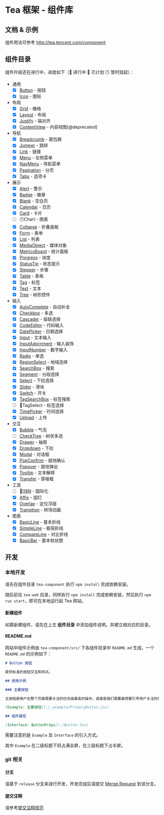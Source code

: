 # Tea 框架 - 组件库

## 文档 & 示例

组件用法可参考 http://tea.tencent.com/component

## 组件目录

组件升级还在进行中，进度如下（🏃 进行中 📌 已计划 🕒 暂时挂起）：

<!--<ComponentTOC>-->

- 通用
  - [x] [Button](./src/button) - 按钮
  - [x] [Icon](./src/icon) - 图标
- 布局
  - [x] [Grid](./src/grid) - 栅格
  - [x] [Layout](./src/layout) - 布局
  - [x] [Justify](./src/justify) - 端对齐
  - [x] [ContentView](./src/contentview) - 内容视图[@deprecated]
- 导航
  - [x] [Breadcrumb](./src/breadcrumb) - 面包屑
  - [x] [Jumper](./src/jumper) - 跳转
  - [x] [Link](./src/link) - 链接
  - [x] [Menu](./src/menu) - 左侧菜单
  - [x] [NavMenu](./src/navmenu) - 导航菜单
  - [x] [Pagination](./src/pagination) - 分页
  - [x] [Tabs](./src/tabs) - 选项卡
- 展示
  - [x] [Alert](./src/alert) - 警示
  - [x] [Badge](./src/badge) - 徽章
  - [x] [Blank](./src/blank) - 空白页
  - [x] [Calendar](./src/calendar) - 日历
  - [x] [Card](./src/card) - 卡片
  - [ ] 🕒Chart - 图表
  - [x] [Collapse](./src/collapse) - 折叠面板
  - [x] [Form](./src/form) - 表单
  - [x] [List](./src/list) - 列表
  - [x] [MediaObject](./src/mediaobject) - 媒体对象
  - [x] [MetricsBoard](./src/metricsboard) - 统计面板
  - [x] [Progress](./src/progress) - 进度
  - [x] [StatusTip](./src/tips) - 状态提示
  - [x] [Stepper](./src/stepper) - 步骤
  - [x] [Table](./src/table) - 表格
  - [x] [Tag](./src/tag) - 标签
  - [x] [Text](./src/text) - 文本
  - [x] [Tree](./src/tree) - 树形控件
- 输入
  - [x] [AutoComplete](./src/autocomplete) - 自动补全
  - [x] [Checkbox](./src/checkbox) - 多选
  - [x] [Cascader](./src/cascader) - 级联选择
  - [x] [CodeEditor](./src/codeeditor) - 代码输入
  - [x] [DatePicker](./src/datepicker) - 日期选择
  - [x] [Input](./src/input) - 文本输入
  - [x] [InputAdornment](./src/inputadornment) - 输入装饰
  - [x] [InputNumber](./src/inputnumber) - 数字输入
  - [x] [Radio](./src/radio) - 单选
  - [x] [RegionSelect](./src/regionselect) - 地域选择
  - [x] [SearchBox](./src/searchbox) - 搜索
  - [x] [Segment](./src/segment) - 分段选择
  - [x] [Select](./src/select) - 下拉选择
  - [x] [Slider](./src/slider) - 滑块
  - [x] [Switch](./src/switch) - 开关
  - [x] [TagSearchBox](./src/tagsearchbox) - 标签搜索
  - [ ] 🏃TagSelect - 标签选择
  - [x] [TimePicker](./src/timepicker) - 时间选择
  - [x] [Upload](./src/upload) - 上传
- 交互
  - [x] [Bubble](./src/bubble) - 气泡
  - [ ] [CheckTree](./src/checktree) - 树状多选
  - [x] [Drawer](./src/drawer) - 抽屉
  - [x] [Dropdown](./src/dropdown) - 下拉
  - [x] [Modal](./src/modal) - 对话框
  - [x] [PopConfirm](./src/popconfirm) - 就地确认
  - [x] [Popover](./src/popover) - 就地弹出
  - [x] [Tooltip](./src/tooltip) - 文本解释
  - [x] [Transfer](./src/transfer) - 穿梭框
- 工具
  - [ ] 📌[I18N](./src/i18n) - 国际化
  - [x] [Affix](./src/affix) - 固钉
  - [x] [Overlay](./src/overlay) - 定位浮层
  - [x] [Transition](./src/transition) - 转场动画
- 图表
  - [x] [BasicLine](./src/basicline) - 基本折线
  - [x] [SimpleLine](./src/simpleline) - 极简折线
  - [x] [CompareLine](./src/compareline) - 对比折线
  - [x] [BasicBar](./src/basicbar) - 基本柱状图
    <!--</ComponentTOC>-->

## 开发

### 本地开发

请先在组件目录 `tea-component` 执行 `npm install` 完成依赖安装。

随后前往 `tea-web` 目录，同样执行 `npm install` 完成依赖安装，然后执行 `npm run start`，即可在本地运行起 Tea 网站。

#### 新建组件

如需新建组件，请先在上文 **组件目录** 中添加组件说明，并建立相对应的目录。

#### README.md

网站中组件示例由 `tea-component/src/` 下各组件目录中 `README.md` 生成，一个 `README.md` 的示例如下：

```md
# Button 按钮

提供标准的按钮交互和样式。

## 使用示例

### 主要按钮

主按钮是用户在整个页面需要关注的优先级最高的操作，或者是我们需要最想要引导用户关注的操作。

[Example: 主要按钮](./_example/PrimaryButton.jsx)

## 组件属性

[Interface: ButtonProps](./Button.tsx)
```

需要注意的是 `Example` 及 `Interface` 的引入方式。

其中 `Example` 在二级标题下将占满全屏，在三级标题下占半屏。

### git 相关

#### 分支

请基于 `release` 分支来进行开发，开发完成后请提交 [Merge Request](https://git.code.oa.com/CFETeam/tea2/merge_requests) 到该分支。

#### 提交注释

请参考[提交注释规范](https://www.conventionalcommits.org/zh)
